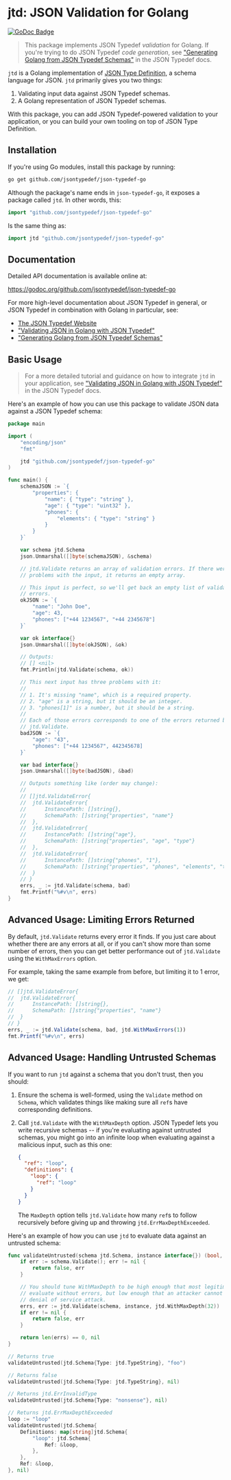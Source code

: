 # jtd: JSON Validation for Golang

[![GoDoc Badge][badge]][godoc]

> This package implements JSON Typedef *validation* for Golang. If you're trying
> to do JSON Typedef *code generation*, see ["Generating Golang from JSON
> Typedef Schemas"][jtd-go-codegen] in the JSON Typedef docs.

`jtd` is a Golang implementation of [JSON Type Definition][jtd], a schema
language for JSON. `jtd` primarily gives you two things:

1. Validating input data against JSON Typedef schemas.
2. A Golang representation of JSON Typedef schemas.

With this package, you can add JSON Typedef-powered validation to your
application, or you can build your own tooling on top of JSON Type Definition.

## Installation

If you're using Go modules, install this package by running:

```bash
go get github.com/jsontypedef/json-typedef-go
```

Although the package's name ends in `json-typedef-go`, it exposes a package
called `jtd`. In other words, this:

```go
import "github.com/jsontypedef/json-typedef-go"
```

Is the same thing as:

```go
import jtd "github.com/jsontypedef/json-typedef-go"
```

## Documentation

Detailed API documentation is available online at:

https://godoc.org/github.com/jsontypedef/json-typedef-go

For more high-level documentation about JSON Typedef in general, or JSON Typedef
in combination with Golang in particular, see:

* [The JSON Typedef Website][jtd]
* ["Validating JSON in Golang with JSON Typedef"][jtd-go-validation]
* ["Generating Golang from JSON Typedef Schemas"][jtd-go-codegen]

## Basic Usage

> For a more detailed tutorial and guidance on how to integrate `jtd` in your
> application, see ["Validating JSON in Golang with JSON
> Typedef"][jtd-go-validation] in the JSON Typedef docs.

Here's an example of how you can use this package to validate JSON data against
a JSON Typedef schema:

```go
package main

import (
	"encoding/json"
	"fmt"

	jtd "github.com/jsontypedef/json-typedef-go"
)

func main() {
	schemaJSON := `{
		"properties": {
			"name": { "type": "string" },
			"age": { "type": "uint32" },
			"phones": {
				"elements": { "type": "string" }
			}
		}
	}`

	var schema jtd.Schema
	json.Unmarshal([]byte(schemaJSON), &schema)

	// jtd.Validate returns an array of validation errors. If there were no
	// problems with the input, it returns an empty array.

	// This input is perfect, so we'll get back an empty list of validation
	// errors.
	okJSON := `{
		"name": "John Doe",
		"age": 43,
		"phones": ["+44 1234567", "+44 2345678"]
	}`

	var ok interface{}
	json.Unmarshal([]byte(okJSON), &ok)

	// Outputs:
	// [] <nil>
	fmt.Println(jtd.Validate(schema, ok))

	// This next input has three problems with it:
	//
	// 1. It's missing "name", which is a required property.
	// 2. "age" is a string, but it should be an integer.
	// 3. "phones[1]" is a number, but it should be a string.
	//
	// Each of those errors corresponds to one of the errors returned by
	// jtd.Validate.
	badJSON := `{
		"age": "43",
		"phones": ["+44 1234567", 442345678]
	}`

	var bad interface{}
	json.Unmarshal([]byte(badJSON), &bad)

	// Outputs something like (order may change):
	//
	// []jtd.ValidateError{
	// 	jtd.ValidateError{
	// 		InstancePath: []string{},
	// 		SchemaPath: []string{"properties", "name"}
	// 	},
	// 	jtd.ValidateError{
	// 		InstancePath: []string{"age"},
	// 		SchemaPath: []string{"properties", "age", "type"}
	// 	},
	// 	jtd.ValidateError{
	// 		InstancePath: []string{"phones", "1"},
	// 		SchemaPath: []string{"properties", "phones", "elements", "type"}
	// 	}
	// }
	errs, _ := jtd.Validate(schema, bad)
	fmt.Printf("%#v\n", errs)
}
```

## Advanced Usage: Limiting Errors Returned

By default, `jtd.Validate` returns every error it finds. If you just care about
whether there are any errors at all, or if you can't show more than some number
of errors, then you can get better performance out of `jtd.Validate` using the
`WithMaxErrors` option.

For example, taking the same example from before, but limiting it to 1 error, we
get:

```ts
// []jtd.ValidateError{
// 	jtd.ValidateError{
// 		InstancePath: []string{},
// 		SchemaPath: []string{"properties", "name"}
// 	}
// }
errs, _ := jtd.Validate(schema, bad, jtd.WithMaxErrors(1))
fmt.Printf("%#v\n", errs)
```

## Advanced Usage: Handling Untrusted Schemas

If you want to run `jtd` against a schema that you don't trust, then you should:

1. Ensure the schema is well-formed, using the `Validate` method on `Schema`,
   which validates things like making sure all `ref`s have corresponding
   definitions.

2. Call `jtd.Validate` with the `WithMaxDepth` option. JSON Typedef lets you
   write recursive schemas -- if you're evaluating against untrusted schemas,
   you might go into an infinite loop when evaluating against a malicious input,
   such as this one:

   ```json
   {
     "ref": "loop",
     "definitions": {
       "loop": {
         "ref": "loop"
       }
     }
   }
   ```

   The `MaxDepth` option tells `jtd.Validate` how many `ref`s to follow
   recursively before giving up and throwing `jtd.ErrMaxDepthExceeded`.

Here's an example of how you can use `jtd` to evaluate data against an untrusted
schema:

```go
func validateUntrusted(schema jtd.Schema, instance interface{}) (bool, error) {
	if err := schema.Validate(); err != nil {
		return false, err
	}

	// You should tune WithMaxDepth to be high enough that most legitimate schemas
	// evaluate without errors, but low enough that an attacker cannot cause a
	// denial of service attack.
	errs, err := jtd.Validate(schema, instance, jtd.WithMaxDepth(32))
	if err != nil {
		return false, err
	}

	return len(errs) == 0, nil
}

// Returns true
validateUntrusted(jtd.Schema{Type: jtd.TypeString}, "foo")

// Returns false
validateUntrusted(jtd.Schema{Type: jtd.TypeString}, nil)

// Returns jtd.ErrInvalidType
validateUntrusted(jtd.Schema{Type: "nonsense"}, nil)

// Returns jtd.ErrMaxDepthExceeded
loop := "loop"
validateUntrusted(jtd.Schema{
	Definitions: map[string]jtd.Schema{
		"loop": jtd.Schema{
			Ref: &loop,
		},
	},
	Ref: &loop,
}, nil)
```

[badge]: https://godoc.org/github.com/jsontypedef/json-typedef-go?status.svg
[godoc]: https://godoc.org/github.com/jsontypedef/json-typedef-go
[jtd]: https://jsontypedef.com
[jtd-go-codegen]: https://jsontypedef.com/docs/golang/code-generation
[jtd-go-validation]: https://jsontypedef.com/docs/golang/validation
